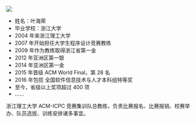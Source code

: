![](/coach1.jpg)        
- 姓名：叶海荣
- 毕业学校：浙江大学
- $2004$ 年来浙江理工大学
- $2007$ 年开始担任大学生程序设计竞赛教练
- $2009$ 年作为教练取得浙江省第一金
- $2012$ 年亚洲区第一银
- $2014$ 年亚洲区第一金
- $2015$ 年晋级 ACM World Final，第 28 名
- $2016$ 年包揽 全国软件信息技术与人才本科组特等奖
- 至今，省级以上奖项超过 $400$ 项
- ......

浙江理工大学 ACM-ICPC 竞赛集训队总教练，负责比赛报名、比赛报销、校赛举办、队员选拔、训练安排诸多事宜。